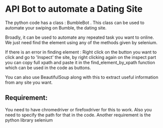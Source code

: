 # API Bot to automate a Dating Site 

The python code has a class  : BumbleBot  . This class can be used to automate your swiping on Bumble, the dating site.

Broadly, it can be used to automate any repeated task you want to online. We just need find the element using any of the methods given by selenium.

If there is an error in finding element :
Right click  on the button you want to click and go to 'Inspect'  the site, by right clicking again on the inspect part you can copy full xpath and paste it in the find_element_by_xpath function which can be used in the code as buttons.

You can also use BeautifulSoup along with this to extract useful information from any site you want.


## Requirement:
You need to have chromedriver or firefoxdriver for this to work. Also you need to specify the path for that in the code. Another requirement is the python library selenium
